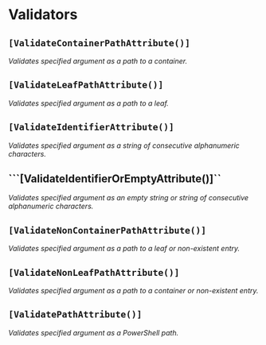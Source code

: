 # Validators

## ```[ValidateContainerPathAttribute()]```
*Validates specified argument as a path to a container.*

## ```[ValidateLeafPathAttribute()]```
*Validates specified argument as a path to a leaf.*

## ```[ValidateIdentifierAttribute()]```
*Validates specified argument as a string of consecutive alphanumeric characters.*

## ```[ValidateIdentifierOrEmptyAttribute()]``
*Validates specified argument as an empty string or string of consecutive alphanumeric characters.*

## ```[ValidateNonContainerPathAttribute()]```
*Validates specified argument as a path to a leaf or non-existent entry.*

## ```[ValidateNonLeafPathAttribute()]```
*Validates specified argument as a path to a container or non-existent entry.*

## ```[ValidatePathAttribute()]```
*Validates specified argument as a PowerShell path.*
